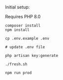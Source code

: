 Initial setup:

Requires PHP 8.0

```
composer install
npm install

cp .env.example .env

# update .env file

php artisan key:generate

./fresh.sh

npm run prod
```
